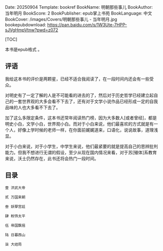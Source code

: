 Date: 20250904
Template: bookref
BookName: 明朝那些事儿
BookAuthor: 当年明月
BookScore: 2
BookPublisher: epub掌上书苑
BookLanguage: 中文
BookCover: /images/Covers/明朝那些事儿 - 当年明月.jpg
bookepubdownload: https://pan.baidu.com/s/1W3Ute-7HPP-sJVgHmpVtnw?pwd=z072 



[TOC]

本书是epub格式 。


## 评语
我给这本书的评价是两颗星，已经不适合我阅读了，在一段时间内还会有一些受众。

对明史有了一定了解的人是不可能看的进去的了，然后对于历史哲学已经建立起自己的一套世界观的大多会看不下去了，还有对于文学小说作品已经形成一定的自我品味的人也大多看不下去了。

加了这么多限定条件，这本书还常年阅读热门榜，因为大多数人[或者曾经]，都是明史小白，文学小白，世界观小白。而对于小白来说，他们最喜欢的方式就是有一个人，好像上学时候的老师一样，在你面前娓娓道来，口语化，说说故事，道理浅显。

对于小白来说，对于小学生，中学生来说，他们最紧要的就是提高自己的思辨批判能力。但我不想进行无谓的假设，至少从现在国内情况来看，对于苏[殖体]系教育来说，沃土仍然存在，此书还将会热门一段时间。


## 目录
```
壹 洪武大帝

贰 万国来朝
 
叁 妖孽宫廷
  
肆 粉饰太平
   
伍 帝国飘摇
  
陆 日暮西山

柒 大结局
   
```